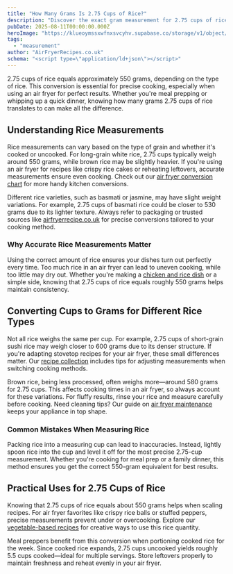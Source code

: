 ```yaml
---
title: "How Many Grams Is 2.75 Cups of Rice?"
description: "Discover the exact gram measurement for 2.75 cups of rice and simplify your cooking with this easy conversion guide."
pubDate: 2025-08-11T00:00:00.000Z
heroImage: "https://klueoymssxwfnxsvcyhv.supabase.co/storage/v1/object/public/md/how-many-grams-is-2-75-cups-of-rice-85401ea4.webp"
tags:
  - "measurement"
author: "AirFryerRecipes.co.uk"
schema: "<script type=\"application/ld+json\"></script>"
---
```


<p>2.75 cups of rice equals approximately 550 grams, depending on the type of rice. This conversion is essential for precise cooking, especially when using an air fryer for perfect results. Whether you're meal prepping or whipping up a quick dinner, knowing how many grams 2.75 cups of rice translates to can make all the difference.</p>  

<h2>Understanding Rice Measurements</h2>  
<p>Rice measurements can vary based on the type of grain and whether it's cooked or uncooked. For long-grain white rice, 2.75 cups typically weigh around 550 grams, while brown rice may be slightly heavier. If you're using an air fryer for recipes like crispy rice cakes or reheating leftovers, accurate measurements ensure even cooking. Check out our <a href=https://www.airfryerrecipe.co.uk/air-fryer-conversion-chart>air fryer conversion chart</a> for more handy kitchen conversions.</p>  

<p>Different rice varieties, such as basmati or jasmine, may have slight weight variations. For example, 2.75 cups of basmati rice could be closer to 530 grams due to its lighter texture. Always refer to packaging or trusted sources like <a href=https://www.airfryerrecipe.co.uk>airfryerrecipe.co.uk</a> for precise conversions tailored to your cooking method.</p>  

<h3>Why Accurate Rice Measurements Matter</h3>  
<p>Using the correct amount of rice ensures your dishes turn out perfectly every time. Too much rice in an air fryer can lead to uneven cooking, while too little may dry out. Whether you're making a <a href=https://www.airfryerrecipe.co.uk/recipe-category/chicken>chicken and rice dish</a> or a simple side, knowing that 2.75 cups of rice equals roughly 550 grams helps maintain consistency.</p>  

<h2>Converting Cups to Grams for Different Rice Types</h2>  
<p>Not all rice weighs the same per cup. For example, 2.75 cups of short-grain sushi rice may weigh closer to 600 grams due to its denser structure. If you're adapting stovetop recipes for your air fryer, these small differences matter. Our <a href=https://www.airfryerrecipe.co.uk/recipes>recipe collection</a> includes tips for adjusting measurements when switching cooking methods.</p>  

<p>Brown rice, being less processed, often weighs more—around 580 grams for 2.75 cups. This affects cooking times in an air fryer, so always account for these variations. For fluffy results, rinse your rice and measure carefully before cooking. Need cleaning tips? Our guide on <a href=https://www.airfryerrecipe.co.uk/air-fryer-cleaner>air fryer maintenance</a> keeps your appliance in top shape.</p>  

<h3>Common Mistakes When Measuring Rice</h3>  
<p>Packing rice into a measuring cup can lead to inaccuracies. Instead, lightly spoon rice into the cup and level it off for the most precise 2.75-cup measurement. Whether you're cooking for meal prep or a family dinner, this method ensures you get the correct 550-gram equivalent for best results.</p>  

<h2>Practical Uses for 2.75 Cups of Rice</h2>  
<p>Knowing that 2.75 cups of rice equals about 550 grams helps when scaling recipes. For air fryer favorites like crispy rice balls or stuffed peppers, precise measurements prevent under or overcooking. Explore our <a href=https://www.airfryerrecipe.co.uk/recipe-category/vegetables>vegetable-based recipes</a> for creative ways to use this rice quantity.</p>  

<p>Meal preppers benefit from this conversion when portioning cooked rice for the week. Since cooked rice expands, 2.75 cups uncooked yields roughly 5.5 cups cooked—ideal for multiple servings. Store leftovers properly to maintain freshness and reheat evenly in your air fryer.</p>